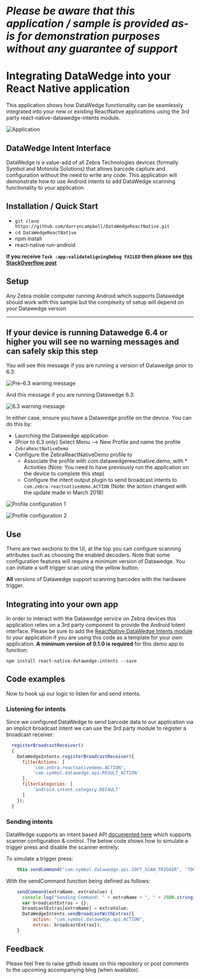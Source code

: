 *Please be aware that this application / sample is provided as-is for demonstration purposes without any guarantee of support*
=========================================================


# Integrating DataWedge into your React Native application

This application shows how DataWedge functionality can be seamlessly integrated into your new or existing ReactNative applications using the 3rd party react-native-datawedge-intents module.

![Application](https://raw.githubusercontent.com/darryncampbell/DataWedgeReactNative/master/screenshots/application_01.png)

## DataWedge Intent Interface
DataWedge is a value-add of all Zebra Technologies devices (formally Symbol and Motorola Solutions) that allows barcode capture and configuration without the need to write any code.  This application will demonstrate how to use Android intents to add DataWedge scanning functionality to your application

## Installation / Quick Start
* `git clone https://github.com/darryncampbell/DataWedgeReactNative.git`
* `cd DataWedgeReactNative`
* npm install
* react-native run-android

**If you receive `Task :app:validateSigningDebug FAILED` then please see [this StackOverflow post](https://stackoverflow.com/questions/57104357/react-native-task-appvalidatesigningdebug-failed)**

## Setup
Any Zebra mobile computer running Android which supports Datawedge should work with this sample but the complexity of setup will depend on your Datawedge version 

---
If your device is running Datawedge 6.4 or higher you will see no warning messages and can safely skip this step
---
You will see this message if you are running a version of Datawedge prior to 6.3:

![Pre-6.3 warning message](https://raw.githubusercontent.com/darryncampbell/DataWedgeReactNative/master/screenshots/pre_6.3_message.png)

And this message if you are running Datawedge 6.3:

![6.3 warning message](https://raw.githubusercontent.com/darryncampbell/DataWedgeReactNative/master/screenshots/6.3_message.png)

In either case, ensure you have a Datawedge profile on the device.  You can do this by:
- Launching the Datawedge application
- (Prior to 6.3 only) Select Menu --> New Profile and name the profile `ZebraReactNativeDemo`
- Configure the ZebraReactNativeDemo profile to 
  - Associate the profile with com.datawedgereactnative.demo, with * Activities (Note: You need to have previously run the application on the device to complete this step)
  - Configure the intent output plugin to send broadcast intents to `com.zebra.reactnativedemo.ACTION` (Note: the action changed with the update made in March 2018)
  
![Profile configuration 1](https://raw.githubusercontent.com/darryncampbell/DataWedgeReactNative/master/screenshots/datawedge_associated_apps.png)

![Profile configuration 2](https://raw.githubusercontent.com/darryncampbell/DataWedgeReactNative/master/screenshots/datawedge_02.png)

## Use
There are two sections to the UI, at the top you can configure scanning attributes such as choosing the enabled decoders.  Note that some configuration features will require a minimum version of Datawedge.  You can initiate a soft trigger scan using the yellow button.

**All** versions of Datawedge support scanning barcodes with the hardware trigger.

## Integrating into your own app
In order to interact with the Datawedge service on Zebra devices this application relies on a 3rd party component to provide the Android Intent interface.  Please be sure to add the [ReactNative DataWedge Intents module](https://www.npmjs.com/package/react-native-datawedge-intents) to your application if you are using this code as a template for your own application.  **A minimum version of 0.1.0 is required** for this demo app to function:

`npm install react-native-datawedge-intents --save`

##  Code examples
Now to hook up our logic to listen for and send intents.

### Listening for intents
Since we configured DataWedge to send barcode data to our application via an implicit broadcast intent we can use the 3rd party module to register a broadcast receiver:
```javascript
  registerBroadcastReceiver()
  {
    DataWedgeIntents.registerBroadcastReceiver({
      filterActions: [
          'com.zebra.reactnativedemo.ACTION',
          'com.symbol.datawedge.api.RESULT_ACTION'
      ],
      filterCategories: [
          'android.intent.category.DEFAULT'
      ]
    });
  }
```

### Sending intents
DataWedge supports an intent based API [documented here](http://techdocs.zebra.com/datawedge/6-8/guide/api/) which supports scanner configuration & control.  The below code shows how to simulate a trigger press and disable the scanner entirely:

To simulate a trigger press:
```javascript
    this.sendCommand("com.symbol.datawedge.api.SOFT_SCAN_TRIGGER", 'TOGGLE_SCANNING');
```

With the sendCommand function being defined as follows:
```javascript
    sendCommand(extraName, extraValue) {
      console.log("Sending Command: " + extraName + ", " + JSON.stringify(extraValue));
      var broadcastExtras = {};
      broadcastExtras[extraName] = extraValue;
      DataWedgeIntents.sendBroadcastWithExtras({
          action: "com.symbol.datawedge.api.ACTION",
          extras: broadcastExtras});
    }
```

## Feedback
Please feel free to raise github issues on this repository or post comments to the upcoming accompanying blog (when available).
